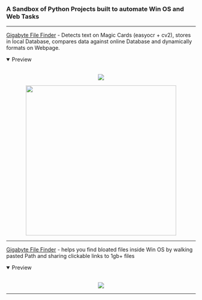 <h3>A Sandbox of Python Projects built to automate Win OS and Web Tasks</h3>


---

[Gigabyte File Finder](https://github.com/BlakeXYZ/WinWeb-Python-Projects/tree/main/Text_Detection) - Detects text on Magic Cards (easyocr + cv2), stores in local Database, compares data against online Database and dynamically formats on Webpage. 
<details open>
<summary>Preview</summary>
<br>

<p align="center">
<img src="https://github.com/BlakeXYZ/WinWeb-Python-Projects/blob/main/Text_Detection/journal/web_gui_02.gif">
</p>

<p align="center">
<img src="https://github.com/BlakeXYZ/WinWeb-Python-Projects/blob/main/Text_Detection/journal/computer_vision_card_01.png" width="400">
</p>
</details>

---

[Gigabyte File Finder](https://github.com/BlakeXYZ/WinWeb-Python-Projects/tree/main/Gigabyte_File_Finder) - helps you find bloated files inside Win OS by walking pasted Path and sharing clickable links to 1gb+ files

<details open>
<summary>Preview</summary>
<br>

<p align="center">
<img src="https://github.com/BlakeXYZ/WinWeb-Python-Projects/assets/37947050/506423f7-38a1-4033-a876-64afd477ff8a">
</p>
</details>

---


